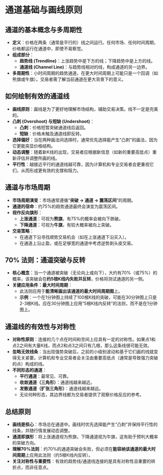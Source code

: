 # 通道基础与画线原则 

## 通道的基本概念与多周期性

-   **定义**：价格在两条（通常是平行的）线之间运行。任何市场、任何时间周期，价格都运行在通道中，即使不易察觉。
-   **组成部分**：
    -   **趋势线 (Trendline)**：上涨趋势中是下方的线；下降趋势中是上方的线。
    -   **通道线 (Channel Line)**：与趋势线相对的线，构成通道的另一边界。
-   **多周期性**：小时间周期的趋势通道，在更大时间周期上可能只是一个回调（如熊旗或牛旗）。交易者需了解当前通道在更大背景下的意义。

## 如何绘制有效的通道线

-   **画线原则**：画线是为了更好地理解市场结构，辅助交易决策。线不一定是完美的。
-   **凸刺 (Overshoot) 与短缺 (Undershoot)**：
    -   **凸刺**：价格短暂突破通道线后返回。
    -   **短缺**：价格未触及通道线即反转。
-   **选择偏好**：当在两种画法间选择时，通常优先选择能产生“凸刺”的画法，因为它更能突显价格结构。
-   **动态调整**：随着新K线的出现，交易者应根据新信息（如新的重要高低点）重新评估并调整所画的线。
-   **平行性**：越接近平行的通道线越可靠，因为计算机和专业交易者会更重视它们，从而形成更有效的支撑和阻力。

## 通道与市场周期

-   **市场周期演变**：市场通常遵循“**突破 → 通道 → 震荡区间**”的周期。
-   **通道的宿命**：约75%的趋势通道最终会演变为震荡区间。
-   **视作反向旗形**：
    -   **上涨通道**：可视为**熊旗**，有75%的概率会被向下跌破。
    -   **下降通道**：可视为**牛旗**，有较大概率被向上突破。
-   **交易策略**：
    -   在通道下沿寻找顺势交易机会（如在上涨通道下沿买入）。
    -   在通道上沿止盈，或在足够宽的通道中考虑逆势剥头皮交易。

## 70% 法则：通道突破与反转

-   **核心概念**：当一个通道被突破（无论向上或向下），大约有70%（或75%）的概率，该突破会在**约5根K线内失败并反转**，价格将测试通道的另一侧。
-   **关键应用条件：最大时间周期**：
    -   此法则应用于**能清晰画出该通道的最大时间周期图**上。
    -   **示例**：一个在1分钟图上持续了100根K线的突破，可能在30分钟图上只是2-3根K线。应在30分钟图上应用“5根K线内反转”的法则，而不是在1分钟图上。

## 通道线的有效性与对称性

-   **对称性原则**：连接的几个点在时间和空间上应具有一定的对称性。如果点1和点2之间有大量K线，而点2和点3之间只有几根，那么这条线很可能无效。
-   **忽略无效线条**：当出现强势突破后，之前的小级别波动和基于它们画的线就变得无关紧要。计算机和专业交易者会关注由重要高低点（通常是导致强力突破的点）构成的线。
-   **不同形态的通道**：
    -   **平行通道**：最常见、可靠。
    -   **收敛通道（三角形）**：通道线越来越近。
    -   **发散通道（扩张三角形）**：通道线越来越远。
    -   无论何种形态，其边界线都为交易者提供了观察价格反应的参考。

## 总结原则
-   **画线是核心**：市场总在通道中。画线时优先选择能产生“凸刺”并保持平行性的线条，并随行情发展动态调整。
-   **通道即旗形**：将上涨通道视为熊旗，下降通道视为牛旗，这有助于预判大概率的突破方向。
-   **理解70%法则**：约70%的通道突破会失败，但必须在**能容纳该通道的最大时间周期**上应用此法则（约5根K线内反转）。
-   **关注对称性与重要性**：有效的趋势线/通道线连接的是具有对称性且重要的转折点，而非任意点。